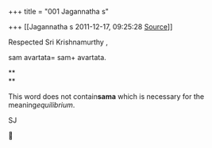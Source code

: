 +++
title = "001 Jagannatha s"

+++
[[Jagannatha s	2011-12-17, 09:25:28 [Source](https://groups.google.com/g/bvparishat/c/9kb4JmrNysE)]]



Respected Sri Krishnamurthy ,

  

sam avartata= sam+ avartata.

**  
**

This word does not contain**sama** which is necessary for the meaning*equilibrium*.

  

SJ




